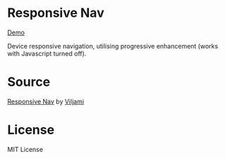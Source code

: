 # Responsive Nav

[Demo](http://lib.minus.nz/responsive-nav/)

Device responsive navigation, utilising progressive enhancement (works with Javascript turned off).

# Source

[Responsive Nav](http://www.responsive-nav.com) by [Viljami](http://viljamis.com)

# License

MIT License
